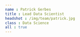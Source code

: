 ```yaml
---
name : Patrick Gerbes
title : Lead Data Scientist
headshot : /img/team/patrick.jpg
class : Data Science
all : true
---
```


